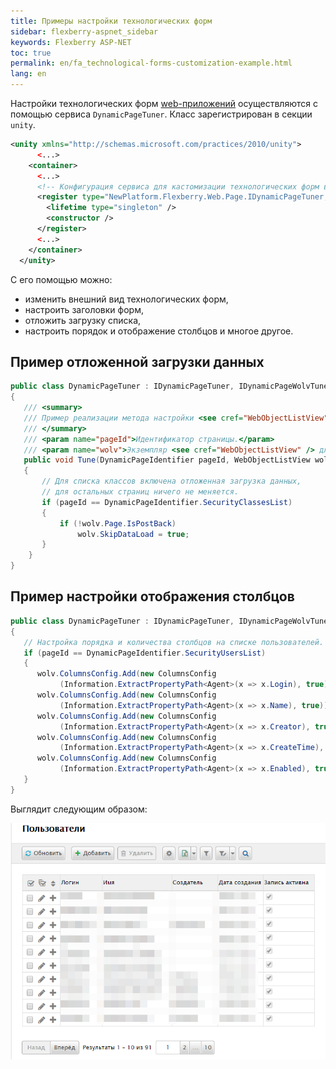 ```yaml
---
title: Примеры настройки технологических форм
sidebar: flexberry-aspnet_sidebar
keywords: Flexberry ASP-NET
toc: true
permalink: en/fa_technological-forms-customization-example.html
lang: en
---
```


Настройки технологических форм [web-приложений](fa_flexberry-asp-net.html) осуществляются с помощью сервиса `DynamicPageTuner`. Класс зарегистрирован в секции `unity`.

```xml
<unity xmlns="http://schemas.microsoft.com/practices/2010/unity">
      <...>
    <container>
      <...>         
      <!-- Конфигурация сервиса для кастомизации технологических форм в проекте. -->
      <register type="NewPlatform.Flexberry.Web.Page.IDynamicPageTuner, ICSSoft.STORMNET.Web.AjaxControls" mapTo="WebFormsTestStand.DynamicPageTuner, TestStand(ASP.NET Application)">
        <lifetime type="singleton" />
        <constructor />
      </register> 
      <...>         
    </container>
  </unity>
```

С его помощью можно:

* изменить внешний вид технологических форм,
* настроить заголовки форм,
* отложить загрузку списка,
* настроить порядок и отображение столбцов и многое другое. 

## Пример отложенной загрузки данных

```csharp
public class DynamicPageTuner : IDynamicPageTuner, IDynamicPageWolvTuner
{
   /// <summary>
   /// Пример реализации метода настройки <see cref="WebObjectListView" /> на технологических страницах.
   /// </summary>
   /// <param name="pageId">Идентификатор страницы.</param>
   /// <param name="wolv">Экземпляр <see cref="WebObjectListView" /> для настройки.</param>
   public void Tune(DynamicPageIdentifier pageId, WebObjectListView wolv)
   {
       // Для списка классов включена отложенная загрузка данных,
       // для остальных страниц ничего не меняется.
       if (pageId == DynamicPageIdentifier.SecurityClassesList)
       {
           if (!wolv.Page.IsPostBack)
               wolv.SkipDataLoad = true;
       }
    }
}
```

## Пример настройки отображения столбцов

```csharp
public class DynamicPageTuner : IDynamicPageTuner, IDynamicPageWolvTuner
{
   // Настройка порядка и количества столбцов на списке пользователей.
   if (pageId == DynamicPageIdentifier.SecurityUsersList)
   {
      wolv.ColumnsConfig.Add(new ColumnsConfig
           (Information.ExtractPropertyPath<Agent>(x => x.Login), true));
      wolv.ColumnsConfig.Add(new ColumnsConfig
           (Information.ExtractPropertyPath<Agent>(x => x.Name), true));
      wolv.ColumnsConfig.Add(new ColumnsConfig
           (Information.ExtractPropertyPath<Agent>(x => x.Creator), true));
      wolv.ColumnsConfig.Add(new ColumnsConfig
           (Information.ExtractPropertyPath<Agent>(x => x.CreateTime), true));
      wolv.ColumnsConfig.Add(new ColumnsConfig
           (Information.ExtractPropertyPath<Agent>(x => x.Enabled), true));
   }
}
```

Выглядит следующим образом:

![](/images/pages/products/flexberry-aspnet/example-teh-settings.png)

